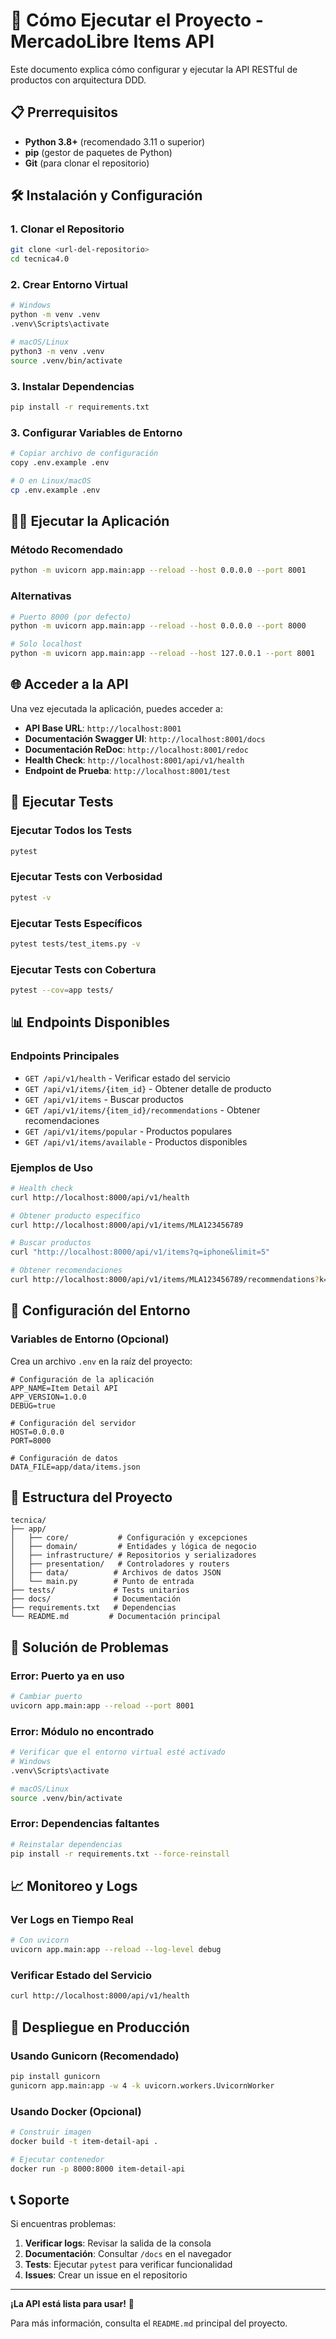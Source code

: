 # 🚀 Cómo Ejecutar el Proyecto - MercadoLibre Items API

Este documento explica cómo configurar y ejecutar la API RESTful de productos con arquitectura DDD.

## 📋 **Prerrequisitos**

- **Python 3.8+** (recomendado 3.11 o superior)
- **pip** (gestor de paquetes de Python)
- **Git** (para clonar el repositorio)

## 🛠️ **Instalación y Configuración**

### **1. Clonar el Repositorio**
```bash
git clone <url-del-repositorio>
cd tecnica4.0
```

### **2. Crear Entorno Virtual**
```bash
# Windows
python -m venv .venv
.venv\Scripts\activate

# macOS/Linux
python3 -m venv .venv
source .venv/bin/activate
```

### **3. Instalar Dependencias**
```bash
pip install -r requirements.txt
```

### **3. Configurar Variables de Entorno**
```bash
# Copiar archivo de configuración
copy .env.example .env

# O en Linux/macOS
cp .env.example .env
```

## 🏃‍♂️ **Ejecutar la Aplicación**

### **Método Recomendado**
```bash
python -m uvicorn app.main:app --reload --host 0.0.0.0 --port 8001
```

### **Alternativas**
```bash
# Puerto 8000 (por defecto)
python -m uvicorn app.main:app --reload --host 0.0.0.0 --port 8000

# Solo localhost
python -m uvicorn app.main:app --reload --host 127.0.0.1 --port 8001
```

## 🌐 **Acceder a la API**

Una vez ejecutada la aplicación, puedes acceder a:

- **API Base URL**: `http://localhost:8001`
- **Documentación Swagger UI**: `http://localhost:8001/docs`
- **Documentación ReDoc**: `http://localhost:8001/redoc`
- **Health Check**: `http://localhost:8001/api/v1/health`
- **Endpoint de Prueba**: `http://localhost:8001/test`

## 🧪 **Ejecutar Tests**

### **Ejecutar Todos los Tests**
```bash
pytest
```

### **Ejecutar Tests con Verbosidad**
```bash
pytest -v
```

### **Ejecutar Tests Específicos**
```bash
pytest tests/test_items.py -v
```

### **Ejecutar Tests con Cobertura**
```bash
pytest --cov=app tests/
```

## 📊 **Endpoints Disponibles**

### **Endpoints Principales**
- `GET /api/v1/health` - Verificar estado del servicio
- `GET /api/v1/items/{item_id}` - Obtener detalle de producto
- `GET /api/v1/items` - Buscar productos
- `GET /api/v1/items/{item_id}/recommendations` - Obtener recomendaciones
- `GET /api/v1/items/popular` - Productos populares
- `GET /api/v1/items/available` - Productos disponibles

### **Ejemplos de Uso**
```bash
# Health check
curl http://localhost:8000/api/v1/health

# Obtener producto específico
curl http://localhost:8000/api/v1/items/MLA123456789

# Buscar productos
curl "http://localhost:8000/api/v1/items?q=iphone&limit=5"

# Obtener recomendaciones
curl http://localhost:8000/api/v1/items/MLA123456789/recommendations?k=3
```

## 🔧 **Configuración del Entorno**

### **Variables de Entorno (Opcional)**
Crea un archivo `.env` en la raíz del proyecto:

```env
# Configuración de la aplicación
APP_NAME=Item Detail API
APP_VERSION=1.0.0
DEBUG=true

# Configuración del servidor
HOST=0.0.0.0
PORT=8000

# Configuración de datos
DATA_FILE=app/data/items.json
```

## 📁 **Estructura del Proyecto**

```
tecnica/
├── app/
│   ├── core/           # Configuración y excepciones
│   ├── domain/         # Entidades y lógica de negocio
│   ├── infrastructure/ # Repositorios y serializadores
│   ├── presentation/   # Controladores y routers
│   ├── data/          # Archivos de datos JSON
│   └── main.py        # Punto de entrada
├── tests/             # Tests unitarios
├── docs/              # Documentación
├── requirements.txt   # Dependencias
└── README.md         # Documentación principal
```

## 🐛 **Solución de Problemas**

### **Error: Puerto ya en uso**
```bash
# Cambiar puerto
uvicorn app.main:app --reload --port 8001
```

### **Error: Módulo no encontrado**
```bash
# Verificar que el entorno virtual esté activado
# Windows
.venv\Scripts\activate

# macOS/Linux
source .venv/bin/activate
```

### **Error: Dependencias faltantes**
```bash
# Reinstalar dependencias
pip install -r requirements.txt --force-reinstall
```

## 📈 **Monitoreo y Logs**

### **Ver Logs en Tiempo Real**
```bash
# Con uvicorn
uvicorn app.main:app --reload --log-level debug
```

### **Verificar Estado del Servicio**
```bash
curl http://localhost:8000/api/v1/health
```

## 🚀 **Despliegue en Producción**

### **Usando Gunicorn (Recomendado)**
```bash
pip install gunicorn
gunicorn app.main:app -w 4 -k uvicorn.workers.UvicornWorker
```

### **Usando Docker (Opcional)**
```bash
# Construir imagen
docker build -t item-detail-api .

# Ejecutar contenedor
docker run -p 8000:8000 item-detail-api
```

## 📞 **Soporte**

Si encuentras problemas:

1. **Verificar logs**: Revisar la salida de la consola
2. **Documentación**: Consultar `/docs` en el navegador
3. **Tests**: Ejecutar `pytest` para verificar funcionalidad
4. **Issues**: Crear un issue en el repositorio

---

**¡La API está lista para usar!** 🎉

Para más información, consulta el `README.md` principal del proyecto.

